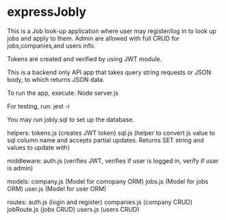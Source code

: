 # expressJobly

This is a Job look-up application where user may register/log in to look up jobs and apply to them.
Admin are allowed with full CRUD for jobs,companies,and users info. 

Tokens are created and verified by using JWT module.

This is a backend only API app that takes query string requests or JSON body, to which returns JSON data. 

To run the app, execute:
Node server.js

For testing, run:
jest -i

You may run jobly.sql to set up the database. 


helpers:
  tokens.js (creates JWT token)
  sql.js (helper to convert js value to sql column name and accepts partial updates. Returns SET string and values to update with)

middleware:
  auth.js (verifies JWT, verifies if user is logged in, verify if user is admin)

models:
  company.js (Model for comopany ORM)
  jobs.js (Model for jobs ORM)
  user.js (Model for user ORM)

routes:
  auth.js (login and register)
  companies.js (company CRUD)
  jobRoute.js (jobs CRUD)
  users.js (users CRUD)
  
